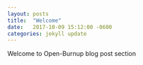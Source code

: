 ```yaml
---
layout: posts
title:  "Welcome"
date:   2017-10-09 15:12:00 -0600
categories: jekyll update
---
```


Welcome to Open-Burnup blog post section
